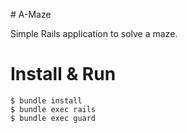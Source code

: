 # A-Maze

Simple Rails application to solve a maze.

# Install & Run

```
$ bundle install
$ bundle exec rails
$ bundle exec guard
```
